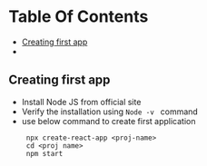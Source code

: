 # Table Of Contents
- [Creating first app](#creating-first-app)
- 
## Creating first app
- Install Node JS from official site
-  Verify the installation using ```Node -v ``` command
-  use below command to create first application
   ```
    npx create-react-app <proj-name>
    cd <proj name>
    npm start
   ```
